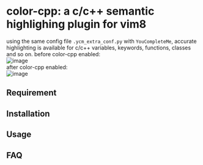 # color-cpp: a c/c++ semantic highlighing plugin for vim8
using the same config file `.ycm_extra_conf.py` with `YouCompleteMe`,
accurate highlighting is available for c/c++ variables, keywords, functions,
classes and so on.
before color-cpp enabled:  
![image]()  
after color-cpp enabled:  
![image]()

## Requirement

## Installation

## Usage

## FAQ
